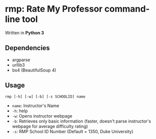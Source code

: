 # rmp: Rate My Professor command-line tool

Written in **Python 3**

## Dependencies
* argparse
* urllib3
* bs4 (BeautifulSoup 4)

## Usage
`rmp [-h] [-w] [-b] [-s SCHOOLID] name`
* `name`: Instructor's Name
* `-h`: help
* `-w`: Opens instructor webpage
* `-b`: Retrieves only basic information (faster, doesn't parse instructor's webpage for average difficulty rating)
* `-s`: RMP School ID Number (Default = 1350, Duke University)
